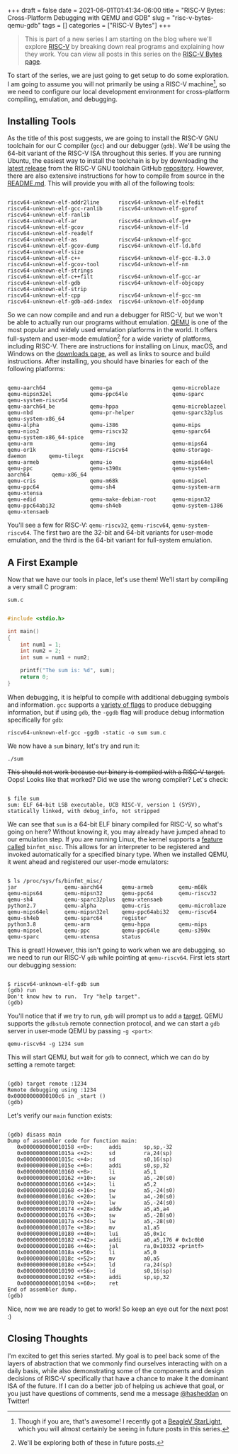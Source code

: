 +++ 
draft = false
date = 2021-06-01T01:41:34-06:00
title = "RISC-V Bytes: Cross-Platform Debugging with QEMU and GDB"
slug = "risc-v-bytes-qemu-gdb" 
tags = []
categories = ["RISC-V Bytes"]
+++

> This is part of a new series I am starting on the blog where we'll explore
> [RISC-V](https://riscv.org/) by breaking down real programs and explaining how
> they work. You can view all posts in this series on the [RISC-V Bytes
> page](https://danielmangum.com/categories/risc-v-bytes).

To start of the series, we are just going to get setup to do some exploration. I
am going to assume you will not primarily be using a RISC-V machine[^1], so we
need to configure our local development environment for cross-platform
compiling, emulation, and debugging.

## Installing Tools

As the title of this post suggests, we are going to install the RISC-V GNU
toolchain for our C compiler (`gcc`) and our debugger (`gdb`). We'll be using
the 64-bit variant of the RISC-V ISA throughout this series. If you are running
Ubuntu, the easiest way to install the toolchain is by by downloading the
[latest release](https://github.com/riscv/riscv-gnu-toolchain/releases) from the
RISC-V GNU toolchain GitHub
[repository](https://github.com/riscv/riscv-gnu-toolchain/releases). However,
there are also extensive instructions for how to compile from source in the
[README.md](https://github.com/riscv/riscv-gnu-toolchain/blob/master/README.md).
This will provide you with all of the following tools:

```

riscv64-unknown-elf-addr2line      riscv64-unknown-elf-elfedit        riscv64-unknown-elf-gcc-ranlib     riscv64-unknown-elf-gprof          riscv64-unknown-elf-ranlib
riscv64-unknown-elf-ar             riscv64-unknown-elf-g++            riscv64-unknown-elf-gcov           riscv64-unknown-elf-ld             riscv64-unknown-elf-readelf
riscv64-unknown-elf-as             riscv64-unknown-elf-gcc            riscv64-unknown-elf-gcov-dump      riscv64-unknown-elf-ld.bfd         riscv64-unknown-elf-size
riscv64-unknown-elf-c++            riscv64-unknown-elf-gcc-8.3.0      riscv64-unknown-elf-gcov-tool      riscv64-unknown-elf-nm             riscv64-unknown-elf-strings
riscv64-unknown-elf-c++filt        riscv64-unknown-elf-gcc-ar         riscv64-unknown-elf-gdb            riscv64-unknown-elf-objcopy        riscv64-unknown-elf-strip
riscv64-unknown-elf-cpp            riscv64-unknown-elf-gcc-nm         riscv64-unknown-elf-gdb-add-index  riscv64-unknown-elf-objdump

```

So we can now compile and and run a debugger for RISC-V, but we won't be able to
actually run our programs without emulation. [QEMU](https://www.qemu.org/) is
one of the most popular and widely used emulation platforms in the world. It
offers full-system and user-mode emulation[^2] for a wide variety of platforms,
including RISC-V. There are instructions for installing on Linux, macOS, and
Windows on the [downloads page](https://www.qemu.org/download), as well as links
to source and build instructions. After installing, you should have binaries for
each of the following platforms:

```

qemu-aarch64              qemu-ga                   qemu-microblaze           qemu-mipsn32el            qemu-ppc64le              qemu-sparc                qemu-system-riscv64
qemu-aarch64_be           qemu-hppa                 qemu-microblazeel         qemu-nbd                  qemu-pr-helper            qemu-sparc32plus          qemu-system-x86_64
qemu-alpha                qemu-i386                 qemu-mips                 qemu-nios2                qemu-riscv32              qemu-sparc64              qemu-system-x86_64-spice
qemu-arm                  qemu-img                  qemu-mips64               qemu-or1k                 qemu-riscv64              qemu-storage-daemon       qemu-tilegx
qemu-armeb                qemu-io                   qemu-mips64el             qemu-ppc                  qemu-s390x                qemu-system-aarch64       qemu-x86_64
qemu-cris                 qemu-m68k                 qemu-mipsel               qemu-ppc64                qemu-sh4                  qemu-system-arm           qemu-xtensa
qemu-edid                 qemu-make-debian-root     qemu-mipsn32              qemu-ppc64abi32           qemu-sh4eb                qemu-system-i386          qemu-xtensaeb

```

You'll see a few for RISC-V: `qemu-riscv32`, `qemu-riscv64`,
`qemu-system-riscv64`. The first two are the 32-bit and 64-bit variants for
user-mode emulation, and the third is the 64-bit variant for full-system
emulation.

## A First Example

Now that we have our tools in place, let's use them! We'll start by compiling a
very small C program:

`sum.c`
```c

#include <stdio.h>

int main()
{
    int num1 = 1;
    int num2 = 2;
    int sum = num1 + num2;

    printf("The sum is: %d", sum);
    return 0;
}

```

When debugging, it is helpful to compile with additional debugging symbols and
information. `gcc` supports a [variety of
flags](https://gcc.gnu.org/onlinedocs/gcc/Debugging-Options.html) to produce
debugging information, but if using `gdb`, the `-ggdb` flag will produce debug
information specifically for `gdb`:

```
riscv64-unknown-elf-gcc -ggdb -static -o sum sum.c
```

We now have a `sum` binary, let's try and run it:

```
./sum
```

~~This should not work because our binary is compiled with a RISC-V target.~~
Oops! Looks like that worked? Did we use the wrong compiler? Let's check:

```

$ file sum
sum: ELF 64-bit LSB executable, UCB RISC-V, version 1 (SYSV), statically linked, with debug_info, not stripped

```

We can see that `sum` is a 64-bit ELF binary compiled for RISC-V, so what's
going on here? Without knowing it, you may already have jumped ahead to our
emulation step. If you are running Linux, the kernel supports a [feature
called](https://www.kernel.org/doc/html/latest/admin-guide/binfmt-misc.html)
`binfmt_misc`. This allows for an interpreter to be registered and invoked
automatically for a specified binary type. When we installed QEMU, it went ahead
and registered our user-mode emulators:

```

$ ls /proc/sys/fs/binfmt_misc/
jar               qemu-aarch64      qemu-armeb        qemu-m68k         qemu-mips64       qemu-mipsn32      qemu-ppc64        qemu-riscv32      qemu-sh4          qemu-sparc32plus  qemu-xtensaeb
python2.7         qemu-alpha        qemu-cris         qemu-microblaze   qemu-mips64el     qemu-mipsn32el    qemu-ppc64abi32   qemu-riscv64      qemu-sh4eb        qemu-sparc64      register
python3.8         qemu-arm          qemu-hppa         qemu-mips         qemu-mipsel       qemu-ppc          qemu-ppc64le      qemu-s390x        qemu-sparc        qemu-xtensa       status

```

This is great! However, this isn't going to work when we are debugging, so we
need to run our RISC-V `gdb` while pointing at `qemu-riscv64`. First lets start
our debugging session:

```

$ riscv64-unknown-elf-gdb sum
(gdb) run
Don't know how to run.  Try "help target".
(gdb)

```

You'll notice that if we try to run, `gdb` will prompt us to add a
[target](https://ftp.gnu.org/old-gnu/Manuals/gdb/html_node/gdb_122.html). QEMU
supports the `gdbstub` remote connection protocol, and we can start a `gdb`
server in user-mode QEMU by passing `-g <port>`:

```
qemu-riscv64 -g 1234 sum
```

This will start QEMU, but wait for `gdb` to connect, which we can do by setting
a remote target:

```

(gdb) target remote :1234
Remote debugging using :1234
0x00000000000100c6 in _start ()
(gdb)

```

Let's verify our `main` function exists:

```

(gdb) disass main
Dump of assembler code for function main:
   0x0000000000010158 <+0>:     addi       sp,sp,-32
   0x000000000001015a <+2>:     sd         ra,24(sp)
   0x000000000001015c <+4>:     sd         s0,16(sp)
   0x000000000001015e <+6>:     addi       s0,sp,32
   0x0000000000010160 <+8>:     li         a5,1
   0x0000000000010162 <+10>:    sw         a5,-20(s0)
   0x0000000000010166 <+14>:    li         a5,2
   0x0000000000010168 <+16>:    sw         a5,-24(s0)
   0x000000000001016c <+20>:    lw         a4,-20(s0)
   0x0000000000010170 <+24>:    lw         a5,-24(s0)
   0x0000000000010174 <+28>:    addw       a5,a5,a4
   0x0000000000010176 <+30>:    sw         a5,-28(s0)
   0x000000000001017a <+34>:    lw         a5,-28(s0)
   0x000000000001017e <+38>:    mv         a1,a5
   0x0000000000010180 <+40>:    lui        a5,0x1c
   0x0000000000010182 <+42>:    addi       a0,a5,176 # 0x1c0b0
   0x0000000000010186 <+46>:    jal        ra,0x10332 <printf>
   0x000000000001018a <+50>:    li         a5,0
   0x000000000001018c <+52>:    mv         a0,a5
   0x000000000001018e <+54>:    ld         ra,24(sp)
   0x0000000000010190 <+56>:    ld         s0,16(sp)
   0x0000000000010192 <+58>:    addi       sp,sp,32
   0x0000000000010194 <+60>:    ret
End of assembler dump.
(gdb)

```

Nice, now we are ready to get to work! So keep an eye out for the next post :)

## Closing Thoughts

I'm excited to get this series started. My goal is to peel back some of the
layers of abstraction that we commonly find ourselves interacting with on a
daily basis, while also demonstrating some of the components and design
decisions of RISC-V specifically that have a chance to make it the dominant ISA
of the future. If I can do a better job of helping us achieve that goal, or you
just have questions of comments, send me a message
[@hasheddan](https://twitter.com/hasheddan) on Twitter!



[^1]: Though if you are, that's awesome! I recently got a [BeagleV StarLight](https://wiki.seeedstudio.com/BeagleV-Getting-Started/), which you will almost certainly be seeing in future posts in this series.
[^2]: We'll be exploring both of these in future posts.